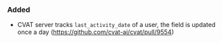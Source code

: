 ### Added

- CVAT server tracks `last_activity_date` of a user, the field is updated once a day
  (<https://github.com/cvat-ai/cvat/pull/9554>)

